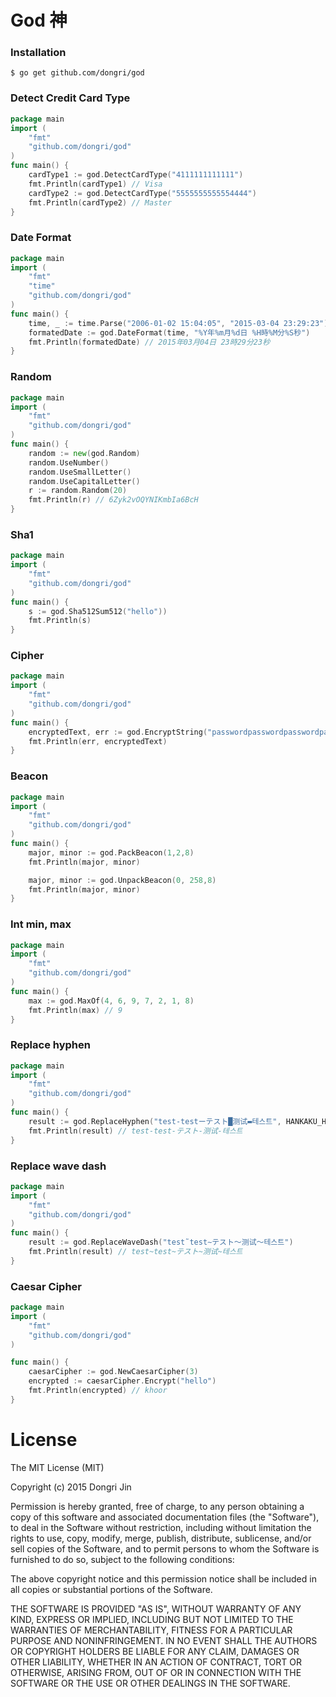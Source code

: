 # God 神

### Installation

```
$ go get github.com/dongri/god
```

### Detect Credit Card Type
```go
package main
import (
	"fmt"
	"github.com/dongri/god"
)
func main() {
	cardType1 := god.DetectCardType("4111111111111")
	fmt.Println(cardType1) // Visa
	cardType2 := god.DetectCardType("5555555555554444")
	fmt.Println(cardType2) // Master
}
```

### Date Format
```go
package main
import (
	"fmt"
	"time"
	"github.com/dongri/god"
)
func main() {
	time, _ := time.Parse("2006-01-02 15:04:05", "2015-03-04 23:29:23")
	formatedDate := god.DateFormat(time, "%Y年%m月%d日 %H時%M分%S秒")
	fmt.Println(formatedDate) // 2015年03月04日 23時29分23秒
}
```

### Random
```go
package main
import (
	"fmt"
	"github.com/dongri/god"
)
func main() {
	random := new(god.Random)
	random.UseNumber()
	random.UseSmallLetter()
	random.UseCapitalLetter()
	r := random.Random(20)
	fmt.Println(r) // 6Zyk2vOQYNIKmbIa6BcH
}
```

### Sha1
```go
package main
import (
	"fmt"
	"github.com/dongri/god"
)
func main() {
	s := god.Sha512Sum512("hello"))
	fmt.Println(s)
}
```

### Cipher
```go
package main
import (
	"fmt"
	"github.com/dongri/god"
)
func main() {
	encryptedText, err := god.EncryptString("passwordpasswordpasswordpassword", "hoge")
	fmt.Println(err, encryptedText)
}
```

### Beacon
```go
package main
import (
	"fmt"
	"github.com/dongri/god"
)
func main() {
	major, minor := god.PackBeacon(1,2,8)
	fmt.Println(major, minor)

	major, minor := god.UnpackBeacon(0, 258,8)
	fmt.Println(major, minor)
}
```

### Int min, max
```go
package main
import (
	"fmt"
	"github.com/dongri/god"
)
func main() {
	max := god.MaxOf(4, 6, 9, 7, 2, 1, 8)
	fmt.Println(max) // 9
}
```

### Replace hyphen
```go
package main
import (
	"fmt"
	"github.com/dongri/god"
)
func main() {
	result := god.ReplaceHyphen("test-testーテスト█测试▬테스트", HANKAKU_HYPHEN)
	fmt.Println(result) // test-test-テスト-测试-테스트
}
```

### Replace wave dash
```go
package main
import (
	"fmt"
	"github.com/dongri/god"
)
func main() {
	result := god.ReplaceWaveDash("test῀test∼テスト～测试〜테스트")
	fmt.Println(result) // test~test~テスト~测试~테스트
}
```

### Caesar Cipher
```go
package main
import (
	"fmt"
	"github.com/dongri/god"
)

func main() {
	caesarCipher := god.NewCaesarCipher(3)
	encrypted := caesarCipher.Encrypt("hello")
	fmt.Println(encrypted) // khoor
}
```

# License

The MIT License (MIT)

Copyright (c) 2015 Dongri Jin

Permission is hereby granted, free of charge, to any person obtaining a copy
of this software and associated documentation files (the "Software"), to deal
in the Software without restriction, including without limitation the rights
to use, copy, modify, merge, publish, distribute, sublicense, and/or sell
copies of the Software, and to permit persons to whom the Software is
furnished to do so, subject to the following conditions:

The above copyright notice and this permission notice shall be included in all
copies or substantial portions of the Software.

THE SOFTWARE IS PROVIDED "AS IS", WITHOUT WARRANTY OF ANY KIND, EXPRESS OR
IMPLIED, INCLUDING BUT NOT LIMITED TO THE WARRANTIES OF MERCHANTABILITY,
FITNESS FOR A PARTICULAR PURPOSE AND NONINFRINGEMENT. IN NO EVENT SHALL THE
AUTHORS OR COPYRIGHT HOLDERS BE LIABLE FOR ANY CLAIM, DAMAGES OR OTHER
LIABILITY, WHETHER IN AN ACTION OF CONTRACT, TORT OR OTHERWISE, ARISING FROM,
OUT OF OR IN CONNECTION WITH THE SOFTWARE OR THE USE OR OTHER DEALINGS IN THE
SOFTWARE.
